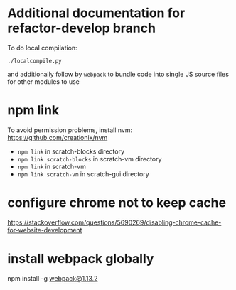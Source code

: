Additional documentation for refactor-develop branch
====================================================

To do local compilation:

`./localcompile.py`

and additionally follow by `webpack` to bundle code into single JS source files for other modules to use


# npm link
To avoid permission problems, install nvm:
https://github.com/creationix/nvm
* `npm link` in scratch-blocks directory
* `npm link scratch-blocks` in scratch-vm directory
* `npm link` in scratch-vm
* `npm link scratch-vm` in scratch-gui directory 


# configure chrome not to keep cache
https://stackoverflow.com/questions/5690269/disabling-chrome-cache-for-website-development

# install webpack globally
npm install -g webpack@1.13.2

